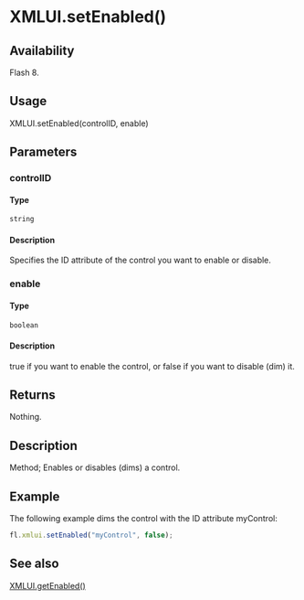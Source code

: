 # XMLUI.setEnabled()

## Availability

Flash 8.

## Usage

XMLUI.setEnabled(controlID, enable)

## Parameters

### **controlID**

#### Type

```typescript
string
```

#### Description

Specifies the ID attribute of the control you want to enable or disable.

### **enable**

#### Type

```typescript
boolean
```

#### Description

true if you want to enable the control, or false if you want to disable (dim) it.

## Returns

Nothing.

## Description

Method; Enables or disables (dims) a control.

## Example

The following example dims the control with the ID attribute myControl:

```javascript
fl.xmlui.setEnabled("myControl", false);
```

## See also

[XMLUI.getEnabled()](../XMLUI_object/XMLUI4.md)
